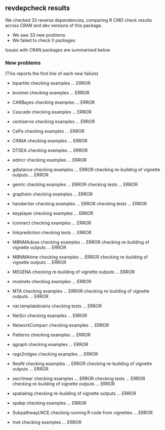 ## revdepcheck results

We checked 33 reverse dependencies, comparing R CMD check results across CRAN and dev versions of this package.

 * We saw 33 new problems
 * We failed to check 0 packages

Issues with CRAN packages are summarised below.

### New problems
(This reports the first line of each new failure)

* bipartite
  checking examples ... ERROR

* bootnet
  checking examples ... ERROR

* CARBayes
  checking examples ... ERROR

* Cascade
  checking examples ... ERROR

* centiserve
  checking examples ... ERROR

* CePa
  checking examples ... ERROR

* CINNA
  checking examples ... ERROR

* DTSEA
  checking examples ... ERROR

* edmcr
  checking examples ... ERROR

* gdistance
  checking examples ... ERROR
  checking re-building of vignette outputs ... ERROR

* gemtc
  checking examples ... ERROR
  checking tests ... ERROR

* graphsim
  checking examples ... ERROR

* handwriter
  checking examples ... ERROR
  checking tests ... ERROR

* keyplayer
  checking examples ... ERROR

* lconnect
  checking examples ... ERROR

* linkprediction
  checking tests ... ERROR

* MBNMAdose
  checking examples ... ERROR
  checking re-building of vignette outputs ... ERROR

* MBNMAtime
  checking examples ... ERROR
  checking re-building of vignette outputs ... ERROR

* MEGENA
  checking re-building of vignette outputs ... ERROR

* modnets
  checking examples ... ERROR

* MTA
  checking examples ... ERROR
  checking re-building of vignette outputs ... ERROR

* nat.templatebrains
  checking tests ... ERROR

* NetSci
  checking examples ... ERROR

* NetworkComparr
  checking examples ... ERROR

* Patterns
  checking examples ... ERROR

* qgraph
  checking examples ... ERROR

* rags2ridges
  checking examples ... ERROR

* ResIN
  checking examples ... ERROR
  checking re-building of vignette outputs ... ERROR

* secrlinear
  checking examples ... ERROR
  checking tests ... ERROR
  checking re-building of vignette outputs ... ERROR

* spatialreg
  checking re-building of vignette outputs ... ERROR

* spdep
  checking examples ... ERROR

* SubpathwayLNCE
  checking running R code from vignettes ... ERROR

* tnet
  checking examples ... ERROR

